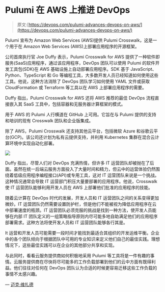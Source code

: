 # Pulumi 在 AWS 上推进 DevOps

> 原文:[https://devops.com/pulumi-advances-devops-on-aws/](https://devops.com/pulumi-advances-devops-on-aws/)

Pulumi 宣布为 Amazon Web Services (AWS)提供 Pulumi Crosswalk，这是一个用于在 Amazon Web Services (AWS)上部署应用程序的开源框架。

公司首席执行官 Joe Duffy 表示，Pulumi Crosswalk for AWS 提供了一种软件即服务(SaaS)应用程序，通过该应用程序，DevOps 团队可以使用 Pulumi 的软件开发工具包(SDK)在 AWS 基础设施上自动部署应用程序。SDK 基于 JavaScript、Python、TypeScript 和 Go 等编程工具，大多数开发人员已经知道如何使用这些工具。他说，这种方法消除了 DevOps 团队学习如何使用 YAML 文件或获取 CloudFormation 或 Terraform 等工具以在 AWS 上部署应用程序的需要。

Duffy 指出，Pulumi Crosswalk for AWS 还将 AWS 推荐的最佳 DevOps 流程直接嵌入其 SaaS 工具中，包括容器和无服务器计算框架的模式。

用于 AWS 的 Pulumi 人行横道在 GitHub 上可用。它旨在与 Pulumi 提供的支持和培训的现有 Crosswalk 团队和企业版集成。

除了 AWS，Pulumi Crosswalk 还支持其他云平台，包括微软 Azure 和谷歌云平台(GCP)。该公司还计划为私有云提供支持，并利用 Kubernetes 集群在混合云计算环境中实现自动化部署。

![](../Images/22596300e4ffdc271fe7ab20377bab27.png)

Duffy 指出，尽管人们对 DevOps 充满热情，但许多 IT 运营团队却被抛在了后面。虽然在统一后端云服务方面投入了大量时间和精力，但云中的运营体验仍然围绕着低级应用程序编程接口(API)或专用工具，这对 IT 运营团队来说是一个挑战。这种情况通常会导致 IT 运营部门积压大量要部署的应用程序。他说，Crosswalk 使 IT 运营团队能够利用开发人员在 AWS 上部署他们批准的应用程序的技能。

随着云计算在 DevOps 时代的发展，开发人员和 IT 运营团队之间的关系变得更加微妙。IT 运营团队仍然需要设置防护栏，但是他们不能被视为降低应用程序在云中部署速度的瓶颈。IT 运营团队必须克服的挑战是找到一种方法，使开发人员能够在内部 IT 团队定义的一组策略指导原则内尽可能多地自助满足他们的应用程序部署需求。这种方法将使开发人员和 IT 运营团队能够各行其是。

It 运营和开发人员可能需要一段时间才能找到最适合其组织的开发运维平衡。企业中的各个团队倾向于根据团队中可用的专业知识来定义他们自己的最佳实践。理想情况下，这些最佳实践可以在企业的其他部分共享和实现。

与此同时，看看云服务提供商如何积极地采用 Pulumi 等工具将是一件有趣的事情。云服务提供商在尽快将尽可能多的工作负载部署到他们的云中方面有既得利益。他们往往对任何在 DevOps 团队认为合适的时候更容易迁移这些工作负载的事情不太感兴趣。

— [迈克·维扎德](https://devops.com/author/mike-vizard/)